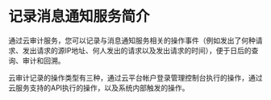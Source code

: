 # 记录消息通知服务简介<a name="ZH-CN_TOPIC_0133124444"></a>

通过云审计服务，您可以记录与消息通知服务相关的操作事件（例如发出了何种请求、发出请求的源IP地址、何人发出的请求以及发出请求的时间），便于日后的查询、审计和回溯。

云审计记录的操作类型有三种，通过云平台帐户登录管理控制台执行的操作，通过云服务支持的API执行的操作，以及系统内部触发的操作。

